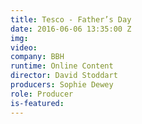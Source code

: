 ```yaml
---
title: Tesco - Father’s Day
date: 2016-06-06 13:35:00 Z
img: 
video: 
company: BBH
runtime: Online Content
director: David Stoddart
producers: Sophie Dewey
role: Producer
is-featured: 
---
```


